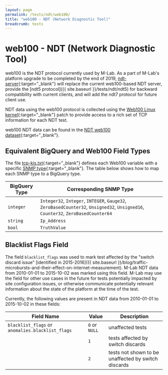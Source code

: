 ```yaml
---
layout: page
permalink: /tests/ndt/web100/
title: "web100 - NDT (Network Diagnostic Tool)"
breadcrumb: tests
---
```


# web100 - NDT (Network Diagnostic Tool)

web100 is the NDT protocol currently used by M-Lab. As a part of M-Lab's platform upgrade to be completed by the end of 2019, [ndt-server](https://github.com/m-lab/ndt-server/){:target="_blank"} will replace the current web100-based NDT server,  provide the [ndt5 protocol]({{ site.baseurl }}/tests/ndt/ndt5) for backward compatibility with current clients, and will add the ndt7 protocol for future client use.

NDT data using the web100 protocol is collected using the [Web100 Linux kernel](https://dl.acm.org/citation.cfm?id=956993.957002){:target="_blank"} patch to provide access to a rich set of TCP information for each NDT test.

web100 NDT data can be found in the [NDT web100 dataset](https://console.cloud.google.com/bigquery?project=measurement-lab&folder&organizationId=433637338589&p=measurement-lab&d=ndt&t=web100&page=table){:target="_blank"}.

## Equivalent BigQuery and Web100 Field Types

The file [tcp-kis.txt](https://cloud.google.com/bigquery/docs/tcp-kis.txt){:target="_blank"} defines each Web100 variable with a specific [SNMP type](http://tools.ietf.org/html/rfc4898){:target="_blank"}. The table below shows how to map each SNMP type to a BigQuery type.

<div class="table-responsive" markdown="1">

| BigQuery Type |  Corresponding SNMP Type |
| ------------- | -------------------------|
| `integer`     |  `Integer32`, `Integer`, `INTEGER`, `Gauge32`, `ZeroBasedCounter32`, `Unsigned32`, `Unsigned16`, `Counter32`, `ZeroBasedCounter64` |
| `string`      |  `Ip_Address`            |
| `bool`        |  `TruthValue`            |

</div>

## Blacklist Flags Field

The field `blacklist_flags` was used to mark test affected by the "switch discard issue" [identified in 2015-2016]({{ site.baseurl }}/blog/traffic-microbursts-and-their-effect-on-internet-measurement). M-Lab NDT data from 2010-01-01 to 2015-10-02 was marked using this field. M-Lab may use the field for other use cases in the future for tests potentially impacted by site configuration issues, or otherwise communicate potentially relevant information about the state of the platform at the time of the test.

Currently, the following values are present in NDT data from 2010-01-01 to 2015-10-02 in these fields:

<div class="table-responsive" markdown="1">

| Field Name | Value | Description |
| ---------- | ----- | ----------- |
| `blacklist_flags` or `anomalies.blacklist_flags` | `0` or `NULL` | unaffected tests |
| | `1` | tests affected by switch discards |
| | `2` | tests not shown to be unaffected by switch discards |

</div>
